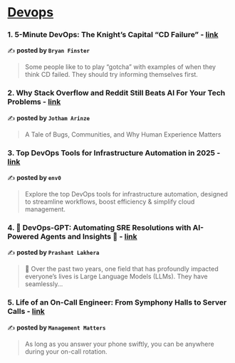 
<h1><a href=https://medium.com/tag/devops/recommended target="_blank" rel="noopener noreferrer">Devops</a></h1>
<h3>1. 5-Minute DevOps: The Knight’s Capital “CD Failure” - <a href="https://medium.com/@bdfinst/5-minute-devops-the-knights-capital-cd-failure-399381ccd53d" target="_blank" rel="noopener noreferrer">link</a></h3>

✍️ **posted by `Bryan Finster`**

<blockquote>Some people like to to play “gotcha” with examples of when they think CD failed. They should try informing themselves first.</blockquote>

<h3>2. Why Stack Overflow and Reddit Still Beats AI For Your Tech Problems - <a href="https://medium.com/@DevOpsTrenches/why-stack-overflow-and-reddit-still-beats-ai-for-your-tech-problems-b61f5bb41d6d" target="_blank" rel="noopener noreferrer">link</a></h3>

✍️ **posted by `Jotham Arinze`**

<blockquote>A Tale of Bugs, Communities, and Why Human Experience Matters</blockquote>

<h3>3. Top DevOps Tools for Infrastructure Automation in 2025 - <a href="https://medium.com/env0/top-devops-tools-for-infrastructure-automation-in-2025-cae2288e8314" target="_blank" rel="noopener noreferrer">link</a></h3>

✍️ **posted by `env0`**

<blockquote>Explore the top DevOps tools for infrastructure automation, designed to streamline workflows, boost efficiency & simplify cloud management.</blockquote>

<h3>4. 🤖 DevOps-GPT: Automating SRE Resolutions with AI-Powered Agents and Insights 🤖 - <a href="https://medium.com/@devopslearning/devops-gpt-automating-sre-resolutions-with-ai-powered-agents-and-insights-bd0fd5fc6377" target="_blank" rel="noopener noreferrer">link</a></h3>

✍️ **posted by `Prashant Lakhera`**

<blockquote>🚀 Over the past two years, one field that has profoundly impacted everyone’s lives is Large Language Models (LLMs). They have seamlessly…</blockquote>

<h3>5. Life of an On-Call Engineer: From Symphony Halls to Server Calls - <a href="https://medium.com/management-matters/life-of-an-on-call-engineer-from-symphony-halls-to-server-calls-c391d0ea2b7a" target="_blank" rel="noopener noreferrer">link</a></h3>

✍️ **posted by `Management Matters`**

<blockquote>As long as you answer your phone swiftly, you can be anywhere during your on-call rotation.</blockquote>

